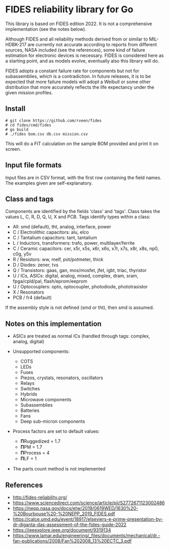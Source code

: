 # FIDES reliability library for Go

This library is based on FIDES edition 2022. It is not a comprehensive implementation (see the notes below).

Although FIDES and all reliability methods derived from or similar to MIL-HDBK-217 are currently not accurate
according to reports from different sources, NASA included (see the references), some kind of failure estimation
for electronic devices is necessary. FIDES is considered here as a starting point, and as models evolve,
eventually also this library will do.

FIDES adopts a constant failure rate for components but not for subassemblies, which is a contradiction. In future
releases, it is to be expected that more failure models will adopt a Weibull or some other distribution
that more accurately reflects the life expectancy under the given mission profiles.

## Install

    # git clone https://github.com/rveen/fides
    # cd fides/cmd/fides
    # go build
    # ./fides bom.csv db.csv mission.csv

This will do a FIT calculation on the sample BOM provided and print it on screen.

## Input file formats

Input files are in CSV format, with the first row containing the field names.
The examples given are self-explanatory.

## Class and tags

Components are identified by the fields 'class' and 'tags'. Class
takes the values L, C, R, D, Q, U, X and PCB. Tags identify types within a class:

- All: smd (default), tht, analog, interface, power
- C / Electrolithic capacitors: alu, elco
- C / Tantalium capacitors: tant, tantalium
- L / Inductors, transformers: trafo, power, multilayer/ferrite
- C / Ceramic capacitors: cer, x5r, x5s, x6r, x6s, x7r, x7s, x8r, x8s, np0, c0g, y5v
- R / Resistors: ww, melf, pot/potmeter, thick
- D / Diodes: zener, tvs
- Q / Transistors: gaas, gan, mos/mosfet, jfet, igbt, triac, thyristor
- U / ICs, ASICs: digital, analog, mixed, complex, dram, sram, fpga/cpld/pal, flash/eprom/eeprom
- U / Optocouplers: opto, optocoupler, photodiode, phototrasistor
- X / Resonators
- PCB / fr4 (default)

If the assembly style is not defined (smd or tht), then smd is assumed.

## Notes on this implementation

- ASICs are treated as normal ICs (handled through tags: complex, analog, digital)

- Unsupported components:
  - COTS
  - LEDs
  - Fuses
  - Piezos, crystals, resonators, oscillators
  - Relays
  - Switches
  - Hybrids
  - Microwave components
  - Subassemblies
  - Batteries
  - Fans
  - Deep sub-micron components

- Process factors are set to default values:
  - 𝚷Ruggedized = 1.7
  - 𝚷PM = 1.7
  - 𝚷Process = 4
  - 𝚷LF = 1

- The parts count method is not implemented

## References

- http://fides-reliability.org/
- https://www.sciencedirect.com/science/article/pii/S2772671123002486
- https://nepp.nasa.gov/docs/etw/2019/0619WED/1630%20-%20Bourbouse%20-%20NEPP_2019_FIDES.pdf
- https://calce.umd.edu/event/18917/elseviers-e-prime-presentation-by-dr-diganta-das-assessment-of-the-fides-guide-2022
- https://ieeexplore.ieee.org/document/9319134
- https://www.lamar.edu/engineering/_files/documents/mechanical/dr.-fan-publications/2008/Fan%202008_13%20ECTC_3.pdf


